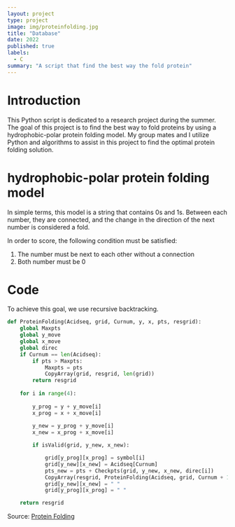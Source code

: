 ```yaml
---
layout: project
type: project
image: img/proteinfolding.jpg
title: "Database"
date: 2022
published: true
labels:
  - C
summary: "A script that find the best way the fold protein"
---
```

# Introduction
This Python script is dedicated to a research project during the summer. The goal of this project is to find the best way to fold proteins by using a hydrophobic-polar protein folding model. My group mates and I utilize Python and algorithms to assist in this project to find the optimal protein folding solution. 

# hydrophobic-polar protein folding model

In simple terms, this model is a string that contains 0s and 1s. Between each number, they are connected, and the change in the direction of the next number is considered a fold.

In order to score, the following condition must be satisfied:

1. The number must be next to each other without a connection
2. Both number must be 0

# Code

To achieve this goal, we use recursive backtracking.
```python
def ProteinFolding(Acidseq, grid, Curnum, y, x, pts, resgrid):
    global Maxpts
    global y_move
    global x_move
    global direc
    if Curnum == len(Acidseq):
        if pts > Maxpts:
            Maxpts = pts
            CopyArray(grid, resgrid, len(grid))
        return resgrid
    
    for i in range(4):
        
        y_prog = y + y_move[i]
        x_prog = x + x_move[i]
        
        y_new = y_prog + y_move[i]
        x_new = x_prog + x_move[i]

        if isValid(grid, y_new, x_new):

            grid[y_prog][x_prog] = symbol[i]
            grid[y_new][x_new] = Acidseq[Curnum]
            pts_new = pts + Checkpts(grid, y_new, x_new, direc[i])
            CopyArray(resgrid, ProteinFolding(Acidseq, grid, Curnum + 1, y_new, x_new, pts_new, resgrid), len(grid))
            grid[y_new][x_new] = " "
            grid[y_prog][x_prog] = " "

    return resgrid
```

Source: <a href="https://github.com/shu4dev/ProteinFolding"><i class="large github icon "></i>Protein Folding</a>
